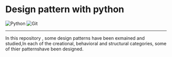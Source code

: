 # Design pattern with python
![Python](https://img.shields.io/badge/python-3670A0?style=for-the-badge&logo=python&logoColor=ffdd54)
![Git](https://img.shields.io/badge/git-%23F05033.svg?style=for-the-badge&logo=git&logoColor=white)
<hr>
<p>

  In this repository , some design patterns have been exmained and studied,In each of the creational, behavioral and  structural categories, some of thier patternshave been designed.
</p>
